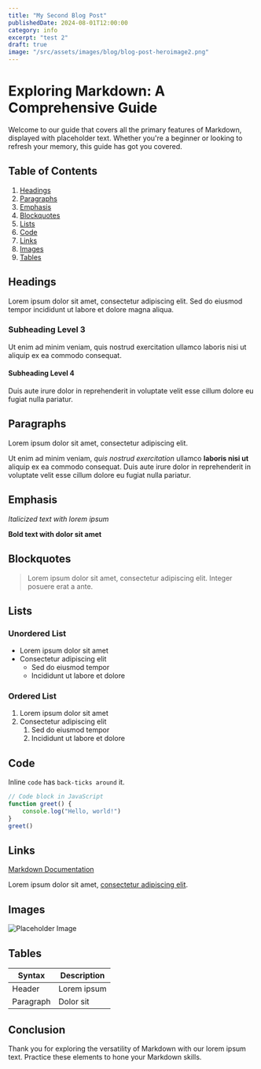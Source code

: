 ```yaml
---
title: "My Second Blog Post"
publishedDate: 2024-08-01T12:00:00
category: info
excerpt: "test 2"
draft: true
image: "/src/assets/images/blog/blog-post-heroimage2.png"
---
```


# Exploring Markdown: A Comprehensive Guide

Welcome to our guide that covers all the primary features of Markdown, displayed with placeholder text. Whether you're a beginner or looking to refresh your memory, this guide has got you covered.

## Table of Contents

1. [Headings](#headings)
2. [Paragraphs](#paragraphs)
3. [Emphasis](#emphasis)
4. [Blockquotes](#blockquotes)
5. [Lists](#lists)
6. [Code](#code)
7. [Links](#links)
8. [Images](#images)
9. [Tables](#tables)

## Headings

Lorem ipsum dolor sit amet, consectetur adipiscing elit. Sed do eiusmod tempor incididunt ut labore et dolore magna aliqua.

### Subheading Level 3

Ut enim ad minim veniam, quis nostrud exercitation ullamco laboris nisi ut aliquip ex ea commodo consequat.

#### Subheading Level 4

Duis aute irure dolor in reprehenderit in voluptate velit esse cillum dolore eu fugiat nulla pariatur.

## Paragraphs

Lorem ipsum dolor sit amet, consectetur adipiscing elit.

Ut enim ad minim veniam, _quis nostrud exercitation_ ullamco **laboris nisi ut** aliquip ex ea commodo consequat. Duis aute irure dolor in reprehenderit in voluptate velit esse cillum dolore eu fugiat nulla pariatur.

## Emphasis

_Italicized text with lorem ipsum_

**Bold text with dolor sit amet**

## Blockquotes

> Lorem ipsum dolor sit amet, consectetur adipiscing elit. Integer posuere erat a ante.

## Lists

### Unordered List

-   Lorem ipsum dolor sit amet
-   Consectetur adipiscing elit
    -   Sed do eiusmod tempor
    -   Incididunt ut labore et dolore

### Ordered List

1. Lorem ipsum dolor sit amet
2. Consectetur adipiscing elit
    1. Sed do eiusmod tempor
    2. Incididunt ut labore et dolore

## Code

Inline `code` has `back-ticks around` it.

```javascript
// Code block in JavaScript
function greet() {
    console.log("Hello, world!")
}
greet()
```

## Links

[Markdown Documentation](https://www.markdownguide.org/)

Lorem ipsum dolor sit amet, [consectetur adipiscing elit](https://www.example.com).

## Images

![Placeholder Image](https://via.placeholder.com/150)

## Tables

| Syntax    | Description |
| --------- | ----------- |
| Header    | Lorem ipsum |
| Paragraph | Dolor sit   |

## Conclusion

Thank you for exploring the versatility of Markdown with our lorem ipsum text. Practice these elements to hone your Markdown skills.
